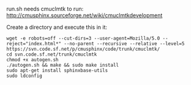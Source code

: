 run.sh needs cmuclmtk to run: http://cmusphinx.sourceforge.net/wiki/cmuclmtkdevelopment

Create a directory and execute this in it:
```
wget -e robots=off --cut-dirs=3 --user-agent=Mozilla/5.0 --reject="index.html*" --no-parent --recursive --relative --level=5 https://svn.code.sf.net/p/cmusphinx/code/trunk/cmuclmtk/
cd svn.code.sf.net/trunk/cmuclmtk
chmod +x autogen.sh
./autogen.sh && make && sudo make install
sudo apt-get install sphinxbase-utils
sudo ldconfig
```
